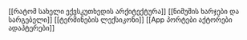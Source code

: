 [[რატომ სახელი ექვსკუთხედის  არქიტექტურა]]
[[ნიმუშის ხარჯები და სარგებელი]]
[[ტერმინების ლექსიკონი]]
[[App პორტები აქტორები ადაპტერები]]